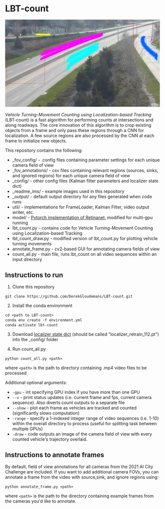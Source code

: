 # LBT-count
![](_readme_ims/cam_2_avg.png)


*Vehicle Turning-Movement Counting using Localization-based Tracking* (LBT-count) is a fast algorithm for performing counts at intersections and along roadways. The core innovation of this algorithm is to crop existing objects from a frame and only pass these regions through a CNN for localization. A few source regions are also processed by the CNN at each frame to initialize new objects. 

This repository contains the following:
- _fov_config/ - .config files containing parameter settings for each unique camera field of view
- _fov_annotations/ - csv files containing relevant regions (sources, sinks, and ignored regions) for each unique camera field of view
- _config/ - other config files (Kalman filter parameters and localizer state dict)
- _readme_ims/ - example images used in this repository
- _output/ - default output directory for any files generated when code runs
- util/ - implementations for FrameLoader, Kalman Filter, video output writer, etc.
- model/ - [Pytorch implementation of Retinanet](https://github.com/yhenon/pytorch-retinanet), modified for multi-gpu running
- lbt_count.py - contains code for Vehicle Turning-Movement Counting using Localization-based Tracking
- lbt_count_draw.py - modified version of lbt_count.py for plotting vehicle turning movements
- annotate_frame.py - cv2-based GUI for annotating camera fields of view
- count_all.py - main file, runs lbt_count on all video sequences within an input directory

## Instructions to run
1. Clone this repository
```
git clone https://github.com/DerekGloudemans/LBT-count.git
```

2. Install the conda environment
```
cd <path to LBT-count>
conda env create -f environment.yml
conda activate lbt-count
```

3. Download [localizer state dict]() (should be called "localizer_retrain_112.pt") into the _config/ folder

4. Run count_all.py
```
python count_all.py <path>
```
where `<path>` is the path to directory containing .mp4 video files to be processed

Additional optional arguments:
- `-gpu`   - int specifying GPU index if you have more than one GPU
- `--v`    - print status updates (i.e. current frame and fps, current camera sequence). Also diverts count outputs to a separate file
- `--show` - plot each frame as vehicles are tracked and counted (significantly slows computation)
- `-range` - specify a 1-indexed integer range of video sequences (i.e. 1-10) within the overall directory to process (useful for splitting task between multiple GPUs)
- `-draw`  - code outputs an image of the camera field of view with every counted vehicle's trajectory overlaid.


## Instructions to annotate frames
By default, field of view annotations for all cameras from the 2021 AI City Challenge are included. If you want to add additional camera FOVs, you can annotate a frame from the video with source,sink, and ignore regions using:

```
python annotate_frame.py <path>
```
where `<path>` is the path to the directory containing example frames from the cameras you'd like to annotate.
